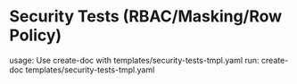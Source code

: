 # Security Tests (RBAC/Masking/Row Policy)

usage: Use create-doc with templates/security-tests-tmpl.yaml
run: create-doc templates/security-tests-tmpl.yaml
